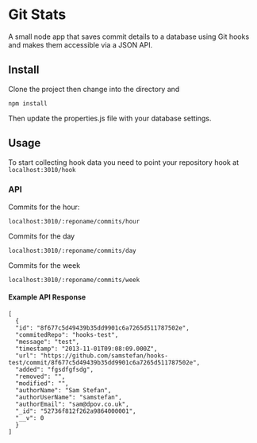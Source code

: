 Git Stats
==========

A small node app that saves commit details to a database using Git hooks and makes them accessible via a JSON API.

## Install

Clone the project then change into the directory and

`npm install`

Then update the properties.js file with your database settings.

## Usage

To start collecting hook data you need to point your repository hook at `localhost:3010/hook`

### API

Commits for the hour:

`localhost:3010/:reponame/commits/hour`

Commits for the day

`localhost:3010/:reponame/commits/day`

Commits for the week

`localhost:3010/:reponame/commits/week`

#### Example API Response

```
[
  {
  "id": "8f677c5d49439b35dd9901c6a7265d511787502e",
  "commitedRepo": "hooks-test",
  "message": "test",
  "timestamp": "2013-11-01T09:08:09.000Z",
  "url": "https://github.com/samstefan/hooks-test/commit/8f677c5d49439b35dd9901c6a7265d511787502e",
  "added": "fgsdfgfsdg",
  "removed": "",
  "modified": "",
  "authorName": "Sam Stefan",
  "authorUserName": "samstefan",
  "authorEmail": "sam@dpov.co.uk",
  "_id": "52736f812f262a9864000001",
  "__v": 0
  }
]

```
